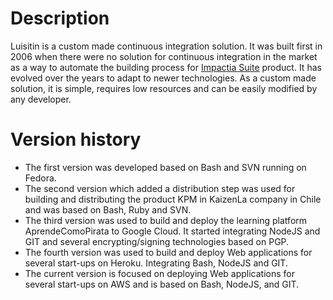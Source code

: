 Description
========
Luisitin is a custom made continuous integration solution. It was built first in 2006 when there were no solution for continuous integration in the market as a way to automate the building process for [Impactia Suite](https://impactia.com/)   product. It has evolved over the years to adapt to newer technologies.
As a custom made solution, it is simple, requires low resources and can be easily modified by any developer.

Version history
=========
* The first version was developed based on Bash and SVN running on Fedora.
* The second version which added a distribution step was used for building and distributing the product KPM in KaizenLa company in Chile and was based on Bash, Ruby and SVN.
* The third version was used to build and deploy the learning platform AprendeComoPirata to Google Cloud. It started integrating NodeJS and GIT and several encrypting/signing technologies based on PGP.
* The fourth version was used to build and deploy Web applications for several start-ups on Heroku. Integrating Bash, NodeJS and GIT.
* The current version is focused on deploying Web applications for several start-ups on AWS and is based on Bash, NodeJS, and GIT.  
